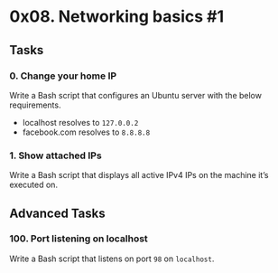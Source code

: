 # 0x08. Networking basics #1

## Tasks

### 0. Change your home IP
Write a Bash script that configures an Ubuntu server with the below requirements.
- localhost resolves to `127.0.0.2`
- facebook.com resolves to `8.8.8.8`

### 1. Show attached IPs
Write a Bash script that displays all active IPv4 IPs on the machine it’s executed on.

## Advanced Tasks

### 100. Port listening on localhost
Write a Bash script that listens on port `98` on `localhost`.
